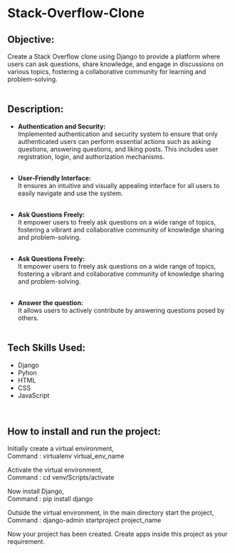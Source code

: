 # Stack-Overflow-Clone

## **Objective:**<br>  
Create a Stack Overflow clone using Django to provide a platform where users can ask questions, share knowledge, and engage in discussions on various topics, fostering a collaborative community for learning and problem-solving.
<br><br>

## **Description:**<br>
* **Authentication and Security:**<br>
Implemented authentication and security system to ensure that only authenticated users can perform essential actions such as asking questions, answering questions, and liking posts. This includes user registration, login, and authorization mechanisms. <br><br>

* **User-Friendly Interface:**<br>
It ensures an intuitive and visually appealing interface for all users to easily navigate and use the system.<br><br>

* **Ask Questions Freely:**<br>
It empower users to freely ask questions on a wide range of topics, fostering a vibrant and collaborative community of knowledge sharing and problem-solving.<br><br>

* **Ask Questions Freely:**<br>
It empower users to freely ask questions on a wide range of topics, fostering a vibrant and collaborative community of knowledge sharing and problem-solving.<br><br>

* **Answer the question:**<br>
It allows users to actively contribute by answering questions posed by others.<br><br>

## **Tech Skills Used:**
* Django
* Pyhon
* HTML
* CSS
* JavaScript
<br>

## **How to install and run the project:**
Initially create a virtual environment,<br>
Command : virtualenv virtual_env_name <br>

Activate the virtual environment, <br>
Command : cd venv/Scripts/activate <br>

Now install Django, <br>
Command : pip install django <br>

Outside the virtual environment, in the main directory start the project, <br>
Command : django-admin startproject project_name <br>

Now your project has been created. Create apps inside this project as your requirement.
